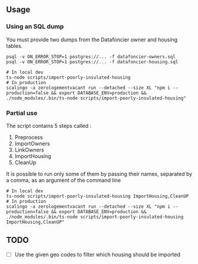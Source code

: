 ## Usage

### Using an SQL dump

You must provide two dumps from the Datafoncier owner and housing tables.

```shell
psql -v ON_ERROR_STOP=1 postgres://... -f datafoncier-owners.sql
psql -v ON_ERROR_STOP=1 postgres://... -f datafoncier-housing.sql

# In local dev
ts-node scripts/import-poorly-insulated-housing
# In production
scalingo -a zerologementvacant run --detached --size XL "npm i --production=false && export DATABASE_ENV=production && ./node_modules/.bin/ts-node scripts/import-poorly-insulated-housing"
```

### Partial use

The script contains 5 steps called : 
1. Preprocess
2. ImportOwners
3. LinkOwners
4. ImportHousing
5. CleanUp

It is possible to run only some of them by passing their names, separated by a comma, as an argument of the command line 

```shell
# In local dev
ts-node scripts/import-poorly-insulated-housing ImportHousing,CleanUP
# In production
scalingo -a zerologementvacant run --detached --size XL "npm i --production=false && export DATABASE_ENV=production && ./node_modules/.bin/ts-node scripts/import-poorly-insulated-housing ImportHousing,CleanUP"
```

## TODO

- [ ] Use the given geo codes to filter which housing should be imported

